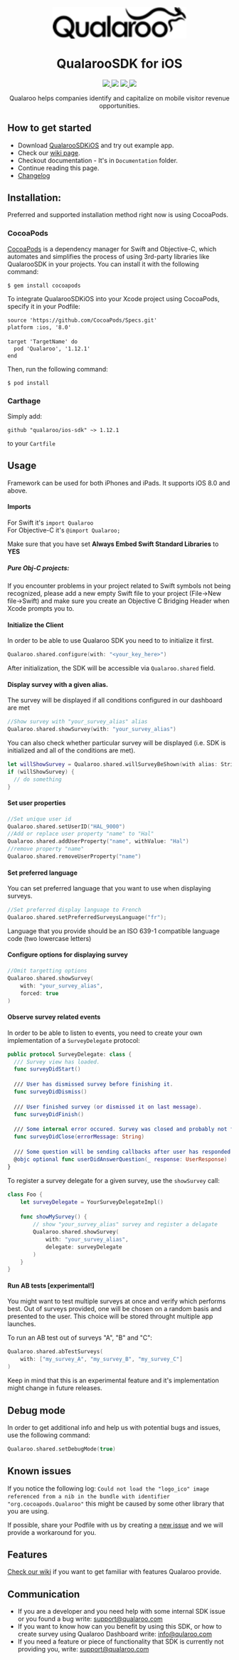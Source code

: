 <p align="center"><img src="img/logo-dark.png?raw=true" align="center" width="300"/></p>
<h1 align="center">QualarooSDK for iOS</h1>

<p align="center">
  <a href="https://github.com/qualaroo/ios-sdk/">
    <img src="https://img.shields.io/badge/version-1.13.0-blue.svg"/>
  </a>
  <img src="https://img.shields.io/badge/swift-5.1-green.svg"/>
  <a href="https://travis-ci.org/qualaroo/ios-sdk">
    <img src="https://img.shields.io/travis/qualaroo/ios-sdk/master.svg"/>
  </a>  
  <a href="https://github.com/Carthage/Carthage">
    <img src="https://img.shields.io/badge/Carthage-compatible-4BC51D.svg?style=flat"/>
  </a>  

</p>


<p align="center">
  Qualaroo helps companies identify and capitalize on mobile visitor revenue opportunities.
</p>

## How to get started
- Download [QualarooSDKiOS](https://github.com/qualaroo/QualarooSDKiOS/archive/master.zip) and try out example app.
- Check our [wiki page](https://github.com/qualaroo/QualarooSDKiOS/wiki).
- Checkout documentation - It's in `Documentation` folder. 
- Continue reading this page.
- [Changelog](https://github.com/qualaroo/QualarooSDKiOS/wiki/What-changed-in-the-last-version%3F)

## Installation:
Preferred and supported installation method right now is using CocoaPods.
### CocoaPods
[CocoaPods](http://cocoapods.org/) is a dependency manager for Swift and Objective-C, which automates and simplifies the process of using 3rd-party libraries like QualarooSDK in your projects. You can install it with the following command:
```
$ gem install cocoapods
```
To integrate QualarooSDKiOS into your Xcode project using CocoaPods, specify it in your Podfile:
```
source 'https://github.com/CocoaPods/Specs.git'
platform :ios, '8.0'

target 'TargetName' do
  pod 'Qualaroo', '1.12.1'
end
```
Then, run the following command:
```
$ pod install
```
### Carthage
Simply add:
```
github "qualaroo/ios-sdk" ~> 1.12.1
```
to your `Cartfile`

## Usage
Framework can be used for both iPhones and iPads.  It supports iOS 8.0 and above.

#### Imports
For Swift it's `import Qualaroo`  
For Objective-C it's `@import Qualaroo;`

Make sure that you have set **Always Embed Swift Standard Libraries** to **YES**

##### Pure Obj-C projects:
If you encounter problems in your project related to Swift symbols not being recognized, please add a new empty Swift file to your project (File->New file->Swift) and make sure you create an Objective C Bridging Header when Xcode prompts you to. 

#### Initialize the Client
In order to be able to use Qualaroo SDK you need to to initialize it first.
```swift
Qualaroo.shared.configure(with: "<your_key_here>")       
```
After initialization, the SDK will be accessible via `Qualaroo.shared` field.

#### Display survey with a given alias.
The survey will be displayed if all conditions configured in our dashboard are met
```swift
//Show survey with "your_survey_alias" alias
Qualaroo.shared.showSurvey(with: "your_survey_alias")
```

You can also check whether particular survey will be displayed (i.e. SDK is initialized and all of the conditions are met).
```swift
let willShowSurvey = Qualaroo.shared.willSurveyBeShown(with alias: String)
if (willShowSurvey) {
  // do something
}
```

#### Set user properties
```swift
//Set unique user id
Qualaroo.shared.setUserID("HAL_9000")
//Add or replace user property "name" to "Hal"
Qualaroo.shared.addUserProperty("name", withValue: "Hal")
//remove property "name"
Qualaroo.shared.removeUserProperty("name")
```

#### Set preferred language
You can set preferred language that you want to use when displaying surveys.
```swift
//Set preferred display language to French
Qualaroo.shared.setPreferredSurveysLanguage("fr");
```
Language that you provide should be an ISO 639-1 compatible language code (two lowercase letters)

#### Configure options for displaying survey
```swift
//Omit targetting options
Qualaroo.shared.showSurvey(
    with: "your_survey_alias",
    forced: true
)
```

#### Observe survey related events
In order to be able to listen to events, you need to create your own implementation of a `SurveyDelegate` protocol:

```swift
public protocol SurveyDelegate: class {
  /// Survey view has loaded.
  func surveyDidStart()

  /// User has dismissed survey before finishing it.
  func surveyDidDismiss()

  /// User finished survey (or dismissed it on last message).
  func surveyDidFinish()

  /// Some internal error occured. Survey was closed and probably not finished.
  func surveyDidClose(errorMessage: String)

  /// Some question will be sending callbacks after user has responded. This method is optional.
  @objc optional func userDidAnswerQuestion(_ response: UserResponse)
}
```

To register a survey delegate for a given survey, use the `showSurvey` call:

```swift
class Foo {
    let surveyDelegate = YourSurveyDelegateImpl()

    func showMySurvey() {
        // show "your_survey_alias" survey and register a delagate
        Qualaroo.shared.showSurvey(
            with: "your_survey_alias",
            delegate: surveyDelegate
        )    
    }
}
```

#### Run AB tests [experimental!]
You might want to test multiple surveys at once and verify which performs best.
Out of surveys provided, one will be chosen on a random basis and presented to the user.
This choice will be stored throught multiple app launches.

To run an AB test out of surveys "A", "B" and "C":
```swift
Qualaroo.shared.abTestSurveys(
    with: ["my_survey_A", "my_survey_B", "my_survey_C"]
)
```
Keep in mind that this is an experimental feature and it's implementation might change in future releases.

## Debug mode
In order to get additional info and help us with potential bugs and issues, use the following command:
```swift
Qualaroo.shared.setDebugMode(true)
```

## Known issues
If you notice the following log: `Could not load the "logo_ico" image referenced from a nib in the bundle with identifier "org.cocoapods.Qualaroo"` this might be caused by some other library that you are using. 

If possible, share your Podfile with us by creating a [new issue](https://github.com/qualaroo/ios-sdk/issues/new) and we will provide a workaround for you.

## Features
[Check our wiki](https://github.com/qualaroo/QualarooSDKiOS/wiki/How-can-I-use-Qualaroo-SDK%3F) if you want to get familiar with features Qualaroo provide.

## Communication
- If you are a developer and you need help with some internal SDK issue or you found a bug write: support@qualaroo.com
- If you want to know how can you benefit by using this SDK, or how to create survey using Qualaroo Dashboard write: info@qularoo.com
- If you need a feature or piece of functionality that SDK is currently not providing you, write: support@qualaroo.com
